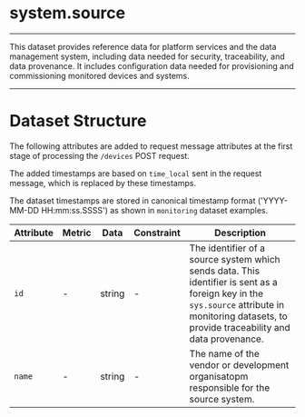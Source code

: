 # system.source
---

This dataset provides reference data for platform services and the data management system, including data needed for security, traceability, and data provenance. It includes configuration data needed for provisioning and commissioning monitored devices and systems.


---

# Dataset Structure 

The following attributes are added to request message attributes at the first stage of processing the `/devices` POST request. 

The added timestamps are based on `time_local` sent in the request message, which is replaced by these timestamps.  

The dataset timestamps are stored in canonical timestamp format ('YYYY-MM-DD HH:mm:ss.SSSS') as shown in `monitoring` dataset examples.

Attribute | Metric | Data | Constraint | Description
--- | --- | --- | --- | ---
`id` | - | string | - | The identifier of a source system which sends data. This identifier is sent as a foreign key in the `sys.source` attribute in monitoring datasets, to provide traceability and data provenance.
`name` | - | string | - | The name of the vendor or development organisatopm responsible for the source system. 

```

